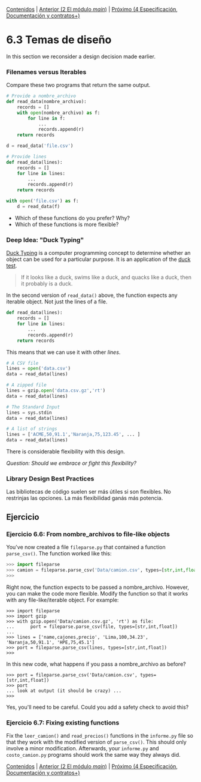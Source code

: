 [Contenidos](../Contenidos.md) \| [Anterior (2 El módulo *main*)](02_305Main_module.md) \| [Próximo (4 Especificación, Documentación y contratos+)](04_Especificación.md)

# 6.3 Temas de diseño

In this section we reconsider a design decision made earlier.

### Filenames versus Iterables

Compare these two programs that return the same output.

```python
# Provide a nombre_archivo
def read_data(nombre_archivo):
    records = []
    with open(nombre_archivo) as f:
        for line in f:
            ...
            records.append(r)
    return records

d = read_data('file.csv')
```

```python
# Provide lines
def read_data(lines):
    records = []
    for line in lines:
        ...
        records.append(r)
    return records

with open('file.csv') as f:
    d = read_data(f)
```

* Which of these functions do you prefer? Why?
* Which of these functions is more flexible?

### Deep Idea: "Duck Typing"

[Duck Typing](https://en.wikipedia.org/wiki/Duck_typing) is a computer
programming concept to determine whether an object can be used for a
particular purpose.  It is an application of the [duck
test](https://en.wikipedia.org/wiki/Duck_test).

> If it looks like a duck, swims like a duck, and quacks like a duck, then it probably is a duck.

In the second version of `read_data()` above, the function expects any
iterable object. Not just the lines of a file.

```python
def read_data(lines):
    records = []
    for line in lines:
        ...
        records.append(r)
    return records
```

This means that we can use it with other *lines*.

```python
# A CSV file
lines = open('data.csv')
data = read_data(lines)

# A zipped file
lines = gzip.open('data.csv.gz','rt')
data = read_data(lines)

# The Standard Input
lines = sys.stdin
data = read_data(lines)

# A list of strings
lines = ['ACME,50,91.1','Naranja,75,123.45', ... ]
data = read_data(lines)
```

There is considerable flexibility with this design.

*Question: Should we embrace or fight this flexibility?*

### Library Design Best Practices

Las bibliotecas de código suelen ser más útiles si son flexibles. No restrinjas las opciones. La más flexibilidad ganás más potencia.

## Ejercicio

### Ejercicio 6.6: From nombre_archivos to file-like objects
You've now created a file `fileparse.py` that contained a
function `parse_csv()`.  The function worked like this:

```python
>>> import fileparse
>>> camion = fileparse.parse_csv('Data/camion.csv', types=[str,int,float])
>>>
```

Right now, the function expects to be passed a nombre_archivo.  However, you
can make the code more flexible.  Modify the function so that it works
with any file-like/iterable object.  For example:

```
>>> import fileparse
>>> import gzip
>>> with gzip.open('Data/camion.csv.gz', 'rt') as file:
...      port = fileparse.parse_csv(file, types=[str,int,float])
...
>>> lines = ['name,cajones,precio', 'Lima,100,34.23', 'Naranja,50,91.1', 'HPE,75,45.1']
>>> port = fileparse.parse_csv(lines, types=[str,int,float])
>>>
```

In this new code, what happens if you pass a nombre_archivo as before?

```
>>> port = fileparse.parse_csv('Data/camion.csv', types=[str,int,float])
>>> port
... look at output (it should be crazy) ...
>>>
```

Yes, you'll need to be careful.   Could you add a safety check to avoid this?

### Ejercicio 6.7: Fixing existing functions
Fix the `leer_camion()` and `read_precios()` functions in the
`informe.py` file so that they work with the modified version of
`parse_csv()`.  This should only involve a minor modification.
Afterwards, your `informe.py` and `costo_camion.py` programs should work
the same way they always did.


[Contenidos](../Contenidos.md) \| [Anterior (2 El módulo *main*)](02_305Main_module.md) \| [Próximo (4 Especificación, Documentación y contratos+)](04_Especificación.md)

